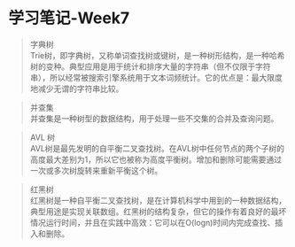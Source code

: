 # 学习笔记-Week7
>  字典树  
Trie树，即字典树，又称单词查找树或键树，是一种树形结构，是一种哈希树的变种。典型应用是用于统计和排序大量的字符串（但不仅限于字符串），所以经常被搜索引擎系统用于文本词频统计。它的优点是：最大限度地减少无谓的字符串比较。


> 并查集  
并查集是一种树型的数据结构，用于处理一些不交集的合并及查询问题。  

> AVL 树  
AVL树是最先发明的自平衡二叉查找树。在AVL树中任何节点的两个子树的高度最大差别为1，所以它也被称为高度平衡树。增加和删除可能需要通过一次或多次树旋转来重新平衡这个树。

> 红黑树  
红黑树是一种自平衡二叉查找树，是在计算机科学中用到的一种数据结构，典型用途是实现关联数组。红黑树的结构复杂，但它的操作有着良好的最坏情况运行时间，并且在实践中高效：它可以在O(logn)时间内完成查找、插入和删除。


